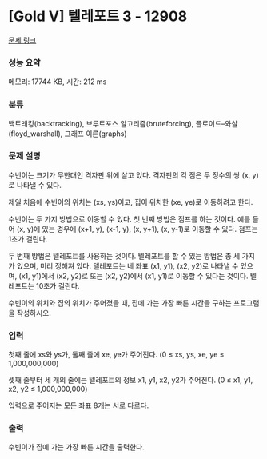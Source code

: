# [Gold V] 텔레포트 3 - 12908 

[문제 링크](https://www.acmicpc.net/problem/12908) 

### 성능 요약

메모리: 17744 KB, 시간: 212 ms

### 분류

백트래킹(backtracking), 브루트포스 알고리즘(bruteforcing), 플로이드–와샬(floyd_warshall), 그래프 이론(graphs)

### 문제 설명

<p>수빈이는 크기가 무한대인 격자판 위에 살고 있다. 격자판의 각 점은 두 정수의 쌍 (x, y)로 나타낼 수 있다.</p>

<p>제일 처음에 수빈이의 위치는 (xs, ys)이고, 집이 위치한 (xe, ye)로 이동하려고 한다.</p>

<p>수빈이는 두 가지 방법으로 이동할 수 있다. 첫 번째 방법은 점프를 하는 것이다. 예를 들어 (x, y)에 있는 경우에 (x+1, y), (x-1, y), (x, y+1), (x, y-1)로 이동할 수 있다. 점프는 1초가 걸린다.</p>

<p>두 번째 방법은 텔레포트를 사용하는 것이다. 텔레포트를 할 수 있는 방법은 총 세 가지가 있으며, 미리 정해져 있다. 텔레포트는 네 좌표 (x1, y1), (x2, y2)로 나타낼 수 있으며, (x1, y1)에서 (x2, y2)로 또는 (x2, y2)에서 (x1, y1)로 이동할 수 있다는 것이다. 텔레포트는 10초가 걸린다.</p>

<p>수빈이의 위치와 집의 위치가 주어졌을 때, 집에 가는 가장 빠른 시간을 구하는 프로그램을 작성하시오.</p>

### 입력 

 <p>첫째 줄에 xs와 ys가, 둘째 줄에 xe, ye가 주어진다. (0 ≤ xs, ys, xe, ye ≤ 1,000,000,000)</p>

<p>셋째 줄부터 세 개의 줄에는 텔레포트의 정보 x1, y1, x2, y2가 주어진다. (0 ≤ x1, y1, x2, y2 ≤ 1,000,000,000)</p>

<p>입력으로 주어지는 모든 좌표 8개는 서로 다르다.</p>

### 출력 

 <p>수빈이가 집에 가는 가장 빠른 시간을 출력한다.</p>

